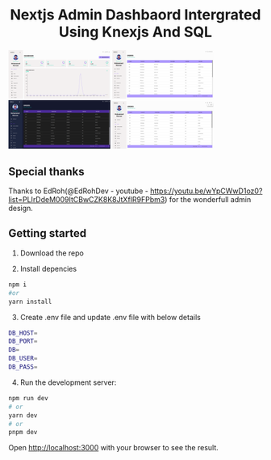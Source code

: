 <p align="center">
    <h1 align="center">Nextjs Admin Dashbaord Intergrated Using Knexjs And SQL</h1>
    <div>
        <img src="./website-images/website-screenshot-1.png" width="40%" title="hover text">
        <img src="./website-images/website-screenshot-2.png" width="40%" title="hover text">
    </div>
    <div>
        <img src="./website-images/website-screenshot-3.png" width="40%" title="hover text">
        <img src="./website-images/website-screenshot-4.png" width="40%" title="hover text">
    </div>
</p>

## Special thanks

Thanks to EdRoh(@EdRohDev - youtube - https://youtu.be/wYpCWwD1oz0?list=PLIrDdeM009ItCBwCZK8K8JtXfIR9FPbm3) for the wonderfull admin design.

## Getting started

1. Download the repo

2. Install depencies

```bash
npm i
#or
yarn install
```
3. Create .env file and update .env file with below details

```bash
DB_HOST=
DB_PORT=
DB=
DB_USER=
DB_PASS=
```

4. Run the development server:

```bash
npm run dev
# or
yarn dev
# or
pnpm dev
```

Open [http://localhost:3000](http://localhost:3000) with your browser to see the result.
